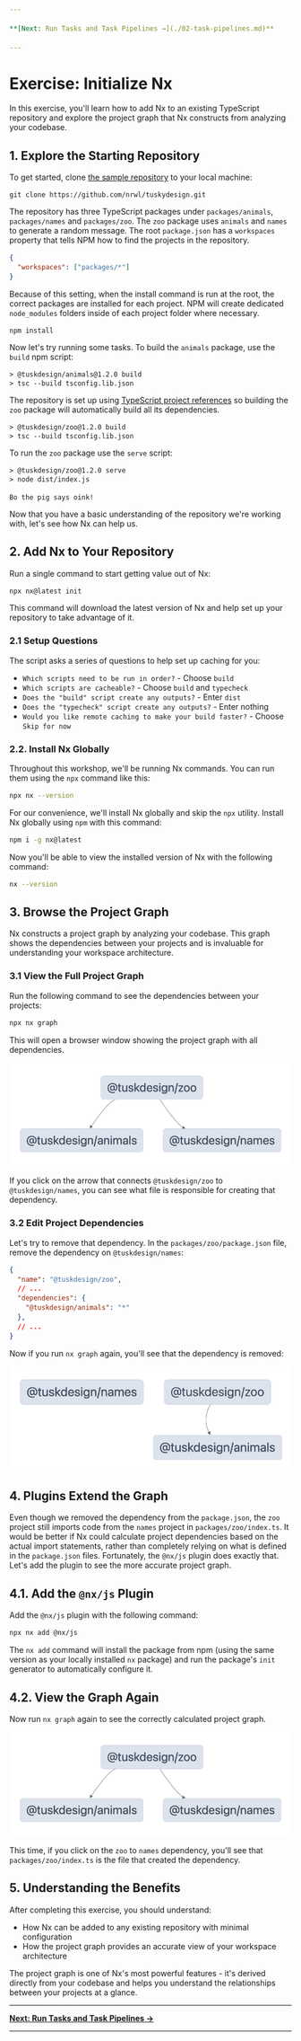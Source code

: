 ```yaml
---

**[Next: Run Tasks and Task Pipelines →](./02-task-pipelines.md)**

---
```


# Exercise: Initialize Nx

In this exercise, you'll learn how to add Nx to an existing TypeScript repository and explore the project graph that Nx constructs from analyzing your codebase.

## 1. Explore the Starting Repository

To get started, clone [the sample repository](https://github.com/nrwl/tuskydesign/fork) to your local machine:

```shell
git clone https://github.com/nrwl/tuskydesign.git
```

The repository has three TypeScript packages under `packages/animals`, `packages/names` and `packages/zoo`. The `zoo` package uses `animals` and `names` to generate a random message. The root `package.json` has a `workspaces` property that tells NPM how to find the projects in the repository.

```json {% fileName="package.json" %}
{
  "workspaces": ["packages/*"]
}
```

Because of this setting, when the install command is run at the root, the correct packages are installed for each project. NPM will create dedicated `node_modules` folders inside of each project folder where necessary.

```shell
npm install
```

Now let's try running some tasks. To build the `animals` package, use the `build` npm script:

```text {% command="npm run build -w @tuskdesign/animals" path="~/tuskydesigns" %}
> @tuskdesign/animals@1.2.0 build
> tsc --build tsconfig.lib.json
```

The repository is set up using [TypeScript project references](https://www.typescriptlang.org/docs/handbook/project-references.html) so building the `zoo` package will automatically build all its dependencies.

```text {% command="npm run build -w @tuskdesign/zoo" path="~/tuskydesigns" %}
> @tuskdesign/zoo@1.2.0 build
> tsc --build tsconfig.lib.json
```

To run the `zoo` package use the `serve` script:

```text {% command="npm run serve -w @tuskdesign/zoo" path="~/tuskydesigns" %}
> @tuskdesign/zoo@1.2.0 serve
> node dist/index.js

Bo the pig says oink!
```

Now that you have a basic understanding of the repository we're working with, let's see how Nx can help us.

## 2. Add Nx to Your Repository

Run a single command to start getting value out of Nx:

```bash
npx nx@latest init
```

This command will download the latest version of Nx and help set up your repository to take advantage of it.

### 2.1 Setup Questions

The script asks a series of questions to help set up caching for you:

- `Which scripts need to be run in order?` - Choose `build`
- `Which scripts are cacheable?` - Choose `build` and `typecheck`
- `Does the "build" script create any outputs?` - Enter `dist`
- `Does the "typecheck" script create any outputs?` - Enter nothing
- `Would you like remote caching to make your build faster?` - Choose `Skip for now`

### 2.2. Install Nx Globally

Throughout this workshop, we'll be running Nx commands. You can run them using the `npx` command like this:

```bash
npx nx --version
```

For our convenience, we'll install Nx globally and skip the `npx` utility.  Install Nx globally using `npm` with this command:

```bash
npm i -g nx@latest
```

Now you'll be able to view the installed version of Nx with the following command:

```bash
nx --version
```

## 3. Browse the Project Graph

Nx constructs a project graph by analyzing your codebase. This graph shows the dependencies between your projects and is invaluable for understanding your workspace architecture.

### 3.1 View the Full Project Graph

Run the following command to see the dependencies between your projects:

```bash
npx nx graph
```

This will open a browser window showing the project graph with all dependencies.

![Project graph with `zoo` depending on `animals` and `names`](images/intro-nx-graph.png)

If you click on the arrow that connects `@tuskdesign/zoo` to `@tuskdesign/names`, you can see what file is responsible for creating that dependency.

### 3.2 Edit Project Dependencies

Let's try to remove that dependency. In the `packages/zoo/package.json` file, remove the dependency on `@tuskdesign/names`:

```json
{
  "name": "@tuskdesign/zoo",
  // ...
  "dependencies": {
    "@tuskdesign/animals": "*"
  },
  // ...
}
```

Now if you run `nx graph` again, you'll see that the dependency is removed:

![Project graph with `zoo` depending on `animals`](images/intro-separated-nx-graph.png)

## 4. Plugins Extend the Graph

Even though we removed the dependency from the `package.json`, the `zoo` project still imports code from the `names` project in `packages/zoo/index.ts`. It would be better if Nx could calculate project dependencies based on the actual import statements, rather than completely relying on what is defined in the `package.json` files. Fortunately, the `@nx/js` plugin does exactly that. Let's add the plugin to see the more accurate project graph.

## 4.1. Add the `@nx/js` Plugin

Add the `@nx/js` plugin with the following command:

```bash
npx nx add @nx/js
```

The `nx add` command will install the package from npm (using the same version as your locally installed `nx` package) and run the package's `init` generator to automatically configure it.

## 4.2. View the Graph Again

Now run `nx graph` again to see the correctly calculated project graph.

![Project graph with `zoo` depending on `animals` and `names`](images/intro-nx-graph.png)

This time, if you click on the `zoo` to `names` dependency, you'll see that `packages/zoo/index.ts` is the file that created the dependency.

## 5. Understanding the Benefits

After completing this exercise, you should understand:

- How Nx can be added to any existing repository with minimal configuration
- How the project graph provides an accurate view of your workspace architecture

The project graph is one of Nx's most powerful features - it's derived directly from your codebase and helps you understand the relationships between your projects at a glance.

---

**[Next: Run Tasks and Task Pipelines →](./02-task-pipelines.md)**

---